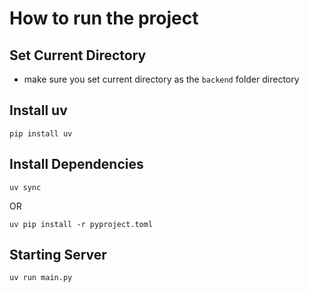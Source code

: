 # How to run the project

## Set Current Directory

- make sure you set current directory as the `backend` folder directory

## Install uv

```shell
pip install uv
```

## Install Dependencies

```shell
uv sync
```

OR

```shell
uv pip install -r pyproject.toml
```

## Starting Server

```shell
uv run main.py
```
